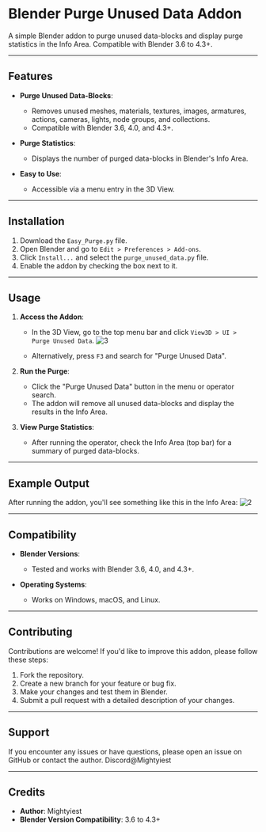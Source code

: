 # Blender Purge Unused Data Addon

A simple Blender addon to purge unused data-blocks and display purge statistics in the Info Area. Compatible with Blender 3.6 to 4.3+.

---

## Features

- **Purge Unused Data-Blocks**:
  - Removes unused meshes, materials, textures, images, armatures, actions, cameras, lights, node groups, and collections.
  - Compatible with Blender 3.6, 4.0, and 4.3+.

- **Purge Statistics**:
  - Displays the number of purged data-blocks in Blender's Info Area.

- **Easy to Use**:
  - Accessible via a menu entry in the 3D View.

---

## Installation

1. Download the `Easy_Purge.py` file.
2. Open Blender and go to `Edit > Preferences > Add-ons`.
3. Click `Install...` and select the `purge_unused_data.py` file.
4. Enable the addon by checking the box next to it.

---

## Usage

1. **Access the Addon**:
   - In the 3D View, go to the top menu bar and click `View3D > UI > Purge Unused Data`.
![3](https://github.com/user-attachments/assets/cab1e79c-6da4-42db-9635-1d0bb6df7a95)

   - Alternatively, press `F3` and search for "Purge Unused Data".

2. **Run the Purge**:
   - Click the "Purge Unused Data" button in the menu or operator search.
   - The addon will remove all unused data-blocks and display the results in the Info Area.

3. **View Purge Statistics**:
   - After running the operator, check the Info Area (top bar) for a summary of purged data-blocks.


---

## Example Output

After running the addon, you'll see something like this in the Info Area:
![2](https://github.com/user-attachments/assets/bd939ec1-5c04-4e16-80fe-9b94f1490269)


---

## Compatibility

- **Blender Versions**:
  - Tested and works with Blender 3.6, 4.0, and 4.3+.

- **Operating Systems**:
  - Works on Windows, macOS, and Linux.

---

## Contributing

Contributions are welcome! If you'd like to improve this addon, please follow these steps:

1. Fork the repository.
2. Create a new branch for your feature or bug fix.
3. Make your changes and test them in Blender.
4. Submit a pull request with a detailed description of your changes.

---

## Support

If you encounter any issues or have questions, please open an issue on GitHub or contact the author.
Discord@Mightyiest

---

## Credits

- **Author**: Mightyiest
- **Blender Version Compatibility**: 3.6 to 4.3+


